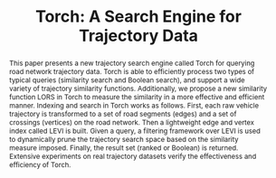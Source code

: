 ---
title: "Torch: A Search Engine for Trajectory Data"
authors:
- Sheng Wang
- admin
- J. Shane Culpepper
- Zizhe Xie
- Qizhi Liu
- Xiaolin Qin

publication_types: ["1"]
publication: In *the 41st International Conference on Research and Development in Information Retrieval (SIGIR)*
publication_short: In *SIGIR*
publishDate: "2018-07-08"

abstract: This paper presents a new trajectory search engine called Torch for querying road network trajectory data. Torch is able to efficiently process two types of typical queries (similarity search and Boolean search), and support a wide variety of trajectory similarity functions. Additionally, we propose a new similarity function LORS in Torch to measure the similarity in a more effective and efficient manner. Indexing and search in Torch works as follows. First, each raw vehicle trajectory is transformed to a set of road segments (edges) and a set of crossings (vertices) on the road network. Then a lightweight edge and vertex index called LEVI is built. Given a query, a filtering framework over LEVI is used to dynamically prune the trajectory search space based on the similarity measure imposed. Finally, the result set (ranked or Boolean) is returned. Extensive experiments on real trajectory datasets verify the effectiveness and efficiency of Torch.


#tags:
#- Source Themes
featured: true

links:
- name: System
  url: https://www.google.com/url?q=https%3A%2F%2Ft4research.github.io%2F&sa=D&sntz=1&usg=AFQjCNF7ZYH7ImilgfdVhY8E0OTk5p-_eQ
- name: Code
  url: https://github.com/tgbnhy/torch-trajectory
url_pdf: http://culpepper.io/publications/wbc+18-sigir.pdf
url_slides: https://drive.google.com/file/d/1oYIPCib4f9Ggz2cXM8YiH3uuebWySOrH/view
url_video: https://www.youtube.com/watch?v=CF1tlrRTV18&feature=youtu.be

---